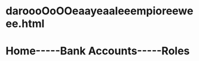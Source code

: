 # daroooOoOOeaayeaaleeempioreeweee.html
<!DOCTYPE HTML>
<html>
    <head>
        <title>daroooOoOOeaayeaaleeempioreeweee.html</title>
        <meta charset="utf-8">
    </head>
    <body>
    <h1>Home-----Bank Accounts-----Roles</h1>
    </body>
</html>
